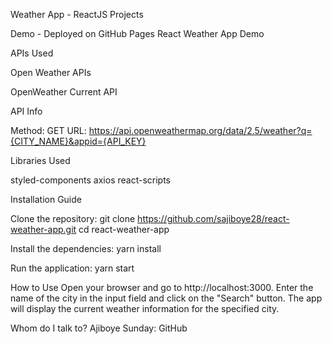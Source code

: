 Weather App - ReactJS Projects


Demo - Deployed on GitHub Pages
React Weather App Demo



APIs Used

Open Weather APIs

OpenWeather Current API



API Info

Method: GET
URL: https://api.openweathermap.org/data/2.5/weather?q={CITY_NAME}&appid={API_KEY}


Libraries Used

styled-components
axios
react-scripts



Installation Guide

Clone the repository:
git clone https://github.com/sajiboye28/react-weather-app.git
cd react-weather-app

Install the dependencies:
yarn install

Run the application:
yarn start

How to Use
Open your browser and go to http://localhost:3000.
Enter the name of the city in the input field and click on the "Search" button.
The app will display the current weather information for the specified city.

Whom do I talk to?
Ajiboye Sunday: GitHub
